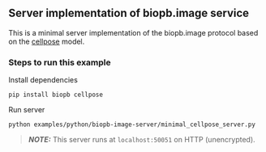 ## Server implementation of biopb.image service
This is a minimal server implementation of the biopb.image protocol based on the [cellpose](https://www.cellpose.org/) model.

### Steps to run this example
Install dependencies
```
pip install biopb cellpose
```

Run server
```
python examples/python/biopb-image-server/minimal_cellpose_server.py
```

> **_NOTE:_**  This server runs at `localhost:50051` on HTTP (unencrypted).
